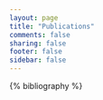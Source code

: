 ```yaml
---
layout: page
title: "Publications"
comments: false
sharing: false
footer: false
sidebar: false
---
```


<div id="publications">
    
{% bibliography %}

        
</div>